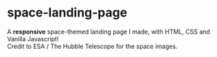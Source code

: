 # space-landing-page
A <b>responsive</b> space-themed landing page I made, with HTML, CSS and Vanilla Javascript! </br>
Credit to ESA / The Hubble Telescope for the space images.
